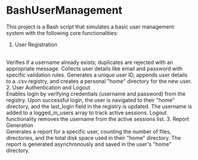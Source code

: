 # BashUserManagement
This project is a Bash script that simulates a basic user management system with the following core functionalities:

1. User Registration
</br>
Verifies if a username already exists; duplicates are rejected with an appropriate message.
Collects user details like email and password with specific validation rules.
Generates a unique user ID, appends user details to a .csv registry, and creates a personal "home" directory for the new user.
2. User Authentication and Logout
</br>
Enables login by verifying credentials (username and password) from the registry.
Upon successful login, the user is navigated to their "home" directory, and the last_login field in the registry is updated.
The username is added to a logged_in_users array to track active sessions.
Logout functionality removes the username from the active sessions list.
3. Report Generation
</br>
Generates a report for a specific user, counting the number of files, directories, and the total disk space used in their "home" directory.
The report is generated asynchronously and saved in the user's "home" directory.
